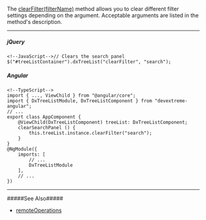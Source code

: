 The [clearFilter(filterName)](/api-reference/10%20UI%20Widgets/GridBase/3%20Methods/clearFilter(filterName).md '/Documentation/ApiReference/UI_Widgets/dxTreeList/Methods/#clearFilterfilterName') method allows you to clear different filter settings depending on the argument. Acceptable arguments are listed in the method's description.

<!---->

---
##### jQuery

    <!--JavaScript-->// Clears the search panel
    $("#treeListContainer").dxTreeList("clearFilter", "search");

##### Angular

    <!--TypeScript-->
    import { ..., ViewChild } from "@angular/core";
    import { DxTreeListModule, DxTreeListComponent } from "devextreme-angular";
    // ...
    export class AppComponent {
        @ViewChild(DxTreeListComponent) treeList: DxTreeListComponent;
        clearSearchPanel () {
            this.treeList.instance.clearFilter("search");
        }
    }
    @NgModule({
        imports: [
            // ...
            DxTreeListModule
        ],
        // ...
    })
    
---

#####See Also#####
- [remoteOperations](/api-reference/10%20UI%20Widgets/dxTreeList/1%20Configuration/remoteOperations '/Documentation/ApiReference/UI_Widgets/dxTreeList/Configuration/remoteOperations/')
